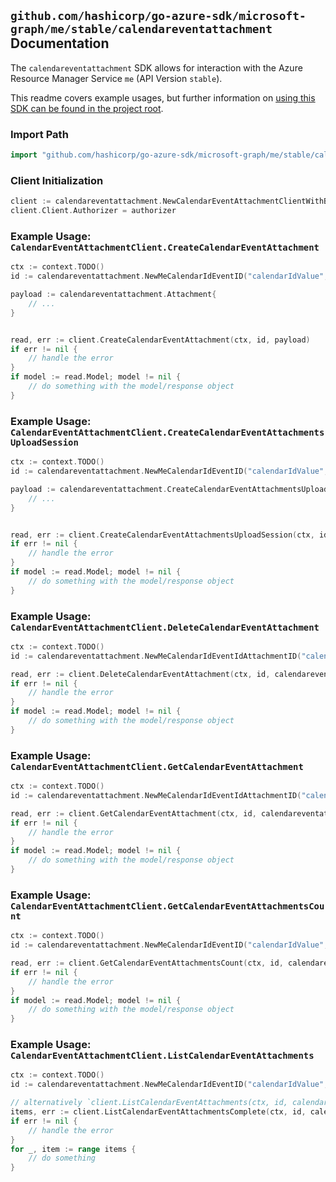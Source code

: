 
## `github.com/hashicorp/go-azure-sdk/microsoft-graph/me/stable/calendareventattachment` Documentation

The `calendareventattachment` SDK allows for interaction with the Azure Resource Manager Service `me` (API Version `stable`).

This readme covers example usages, but further information on [using this SDK can be found in the project root](https://github.com/hashicorp/go-azure-sdk/tree/main/docs).

### Import Path

```go
import "github.com/hashicorp/go-azure-sdk/microsoft-graph/me/stable/calendareventattachment"
```


### Client Initialization

```go
client := calendareventattachment.NewCalendarEventAttachmentClientWithBaseURI("https://management.azure.com")
client.Client.Authorizer = authorizer
```


### Example Usage: `CalendarEventAttachmentClient.CreateCalendarEventAttachment`

```go
ctx := context.TODO()
id := calendareventattachment.NewMeCalendarIdEventID("calendarIdValue", "eventIdValue")

payload := calendareventattachment.Attachment{
	// ...
}


read, err := client.CreateCalendarEventAttachment(ctx, id, payload)
if err != nil {
	// handle the error
}
if model := read.Model; model != nil {
	// do something with the model/response object
}
```


### Example Usage: `CalendarEventAttachmentClient.CreateCalendarEventAttachmentsUploadSession`

```go
ctx := context.TODO()
id := calendareventattachment.NewMeCalendarIdEventID("calendarIdValue", "eventIdValue")

payload := calendareventattachment.CreateCalendarEventAttachmentsUploadSessionRequest{
	// ...
}


read, err := client.CreateCalendarEventAttachmentsUploadSession(ctx, id, payload)
if err != nil {
	// handle the error
}
if model := read.Model; model != nil {
	// do something with the model/response object
}
```


### Example Usage: `CalendarEventAttachmentClient.DeleteCalendarEventAttachment`

```go
ctx := context.TODO()
id := calendareventattachment.NewMeCalendarIdEventIdAttachmentID("calendarIdValue", "eventIdValue", "attachmentIdValue")

read, err := client.DeleteCalendarEventAttachment(ctx, id, calendareventattachment.DefaultDeleteCalendarEventAttachmentOperationOptions())
if err != nil {
	// handle the error
}
if model := read.Model; model != nil {
	// do something with the model/response object
}
```


### Example Usage: `CalendarEventAttachmentClient.GetCalendarEventAttachment`

```go
ctx := context.TODO()
id := calendareventattachment.NewMeCalendarIdEventIdAttachmentID("calendarIdValue", "eventIdValue", "attachmentIdValue")

read, err := client.GetCalendarEventAttachment(ctx, id, calendareventattachment.DefaultGetCalendarEventAttachmentOperationOptions())
if err != nil {
	// handle the error
}
if model := read.Model; model != nil {
	// do something with the model/response object
}
```


### Example Usage: `CalendarEventAttachmentClient.GetCalendarEventAttachmentsCount`

```go
ctx := context.TODO()
id := calendareventattachment.NewMeCalendarIdEventID("calendarIdValue", "eventIdValue")

read, err := client.GetCalendarEventAttachmentsCount(ctx, id, calendareventattachment.DefaultGetCalendarEventAttachmentsCountOperationOptions())
if err != nil {
	// handle the error
}
if model := read.Model; model != nil {
	// do something with the model/response object
}
```


### Example Usage: `CalendarEventAttachmentClient.ListCalendarEventAttachments`

```go
ctx := context.TODO()
id := calendareventattachment.NewMeCalendarIdEventID("calendarIdValue", "eventIdValue")

// alternatively `client.ListCalendarEventAttachments(ctx, id, calendareventattachment.DefaultListCalendarEventAttachmentsOperationOptions())` can be used to do batched pagination
items, err := client.ListCalendarEventAttachmentsComplete(ctx, id, calendareventattachment.DefaultListCalendarEventAttachmentsOperationOptions())
if err != nil {
	// handle the error
}
for _, item := range items {
	// do something
}
```
